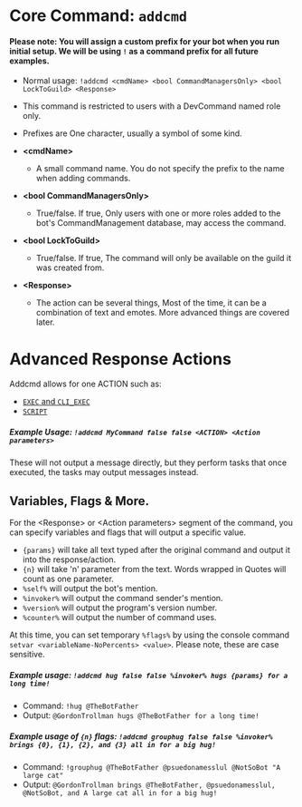 # Core Command: `addcmd`
#### Please note: You will assign a custom prefix for your bot when you run initial setup. We will be using `!` as a command prefix for all future examples.
* Normal usage: `!addcmd <cmdName> <bool CommandManagersOnly> <bool LockToGuild> <Response>`
* This command is restricted to users with a DevCommand named role only.
* Prefixes are One character, usually a symbol of some kind.

* **\<cmdName>**
  * A small command name. You do not specify the prefix to the name when adding commands. 

* **\<bool CommandManagersOnly>**
  * True/false. If true, Only users with one or more roles added to the bot's CommandManagement database, may access the command.

* **\<bool LockToGuild>**
  * True/false. If true, The command will only be available on the guild it was created from.

* **\<Response>**
  * The action can be several things, Most of the time, it can be a combination of text and emotes. More advanced things are covered later.
  
# Advanced Response Actions
Addcmd allows for one ACTION such as:
* [`EXEC` and `CLI_EXEC`](https://github.com/rmsoftware-development/RMSoftware.ModularBot/blob/master/doc/AdvancedActions/ExternalLibs.md)
* [`SCRIPT`](https://github.com/rmsoftware-development/RMSoftware.ModularBot/blob/master/doc/AdvancedActions/scripting.md)

##### Example Usage: `!addcmd MyCommand false false <ACTION> <Action parameters>`
These will not output a message directly, but they perform tasks that once executed, the tasks may output messages instead.

## Variables, Flags & More.
For the \<Response> or \<Action parameters> segment of the command, you can specify variables and flags that will output a specific value.
* `{params}` will take all text typed after the original command and output it into the response/action.
* `{n}` will take 'n' parameter from the text. Words wrapped in Quotes will count as one parameter.
* `%self%` will output the bot's mention.
* `%invoker%` will output the command sender's mention.
* `%version%` will output the program's version number.
* `%counter%` will output the number of command uses.

At this time, you can set temporary `%flags%` by using the console command `setvar <variableName-NoPercents> <value>`. Please note, these are case sensitive.

##### Example usage: `!addcmd hug false false %invoker% hugs {params} for a long time!`
* Command: `!hug @TheBotFather`
* Output: `@GordonTrollman hugs @TheBotFather for a long time!`

##### Example usage of `{n}` flags: `!addcmd grouphug false false %invoker% brings {0}, {1}, {2}, and {3} all in for a big hug!`
* Command: `!grouphug @TheBotFather @psuedonamesslul @NotSoBot "A large cat"`
* Output: `@GordonTrollman brings @TheBotFather, @psuedonamesslul, @NotSoBot, and A large cat all in for a big hug!`
